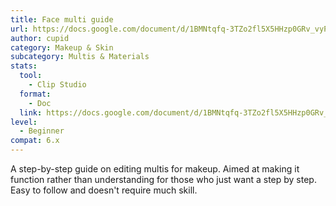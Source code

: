 ```yaml
---
title: Face multi guide
url: https://docs.google.com/document/d/1BMNtqfq-3TZo2fl5X5HHzp0GRv_vyPkFPXi7UiIZBRk/edit?tab=t.0
author: cupid
category: Makeup & Skin
subcategory: Multis & Materials
stats:
  tool:
    - Clip Studio
  format:
    - Doc
  link: https://docs.google.com/document/d/1BMNtqfq-3TZo2fl5X5HHzp0GRv_vyPkFPXi7UiIZBRk/edit?usp=sharing
level:
  - Beginner
compat: 6.x
---
```

A step-by-step guide on editing multis for makeup. Aimed at making it function rather than understanding for those who just want a step by step.
Easy to follow and doesn't require much skill.